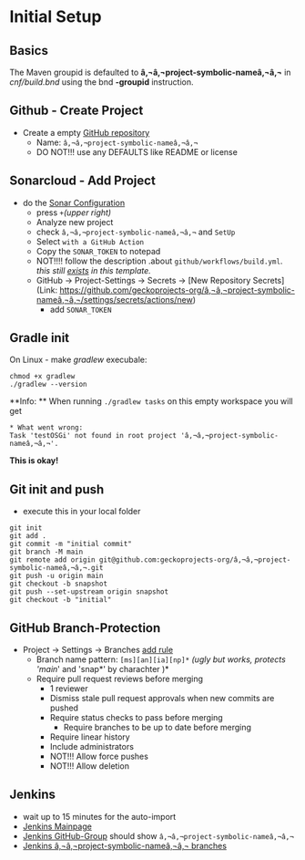# Initial Setup

## Basics

The Maven groupid is defaulted to **â‚¬â‚¬project-symbolic-nameâ‚¬â‚¬** in *cnf/build.bnd* using the bnd **-groupid** instruction.

## Github - Create Project
- Create a empty [GitHub repository](https://github.com/organizations/geckoprojects-org/repositories/new)
  - Name: `â‚¬â‚¬project-symbolic-nameâ‚¬â‚¬`
  - DO NOT!!! use any DEFAULTS like README or license
## Sonarcloud - Add Project
- do the [Sonar Configuration](https://sonarcloud.io/organizations/geckoprojects-org/projects)
  - press `+`_(upper right)_
  - Analyze new project
  - check `â‚¬â‚¬project-symbolic-nameâ‚¬â‚¬` and `SetUp`
  - Select `with a GitHub Action`
  - Copy the `SONAR_TOKEN` to notepad
  - NOT!!!! follow the description .about `github/workflows/build.yml`. _this still [exists](../blob/main/.github/workflows/sonar.yml) in this template._
  - GitHub -> Project-Settings -> Secrets -> [New Repository Secrets](Link: https://github.com/geckoprojects-org/â‚¬â‚¬project-symbolic-nameâ‚¬â‚¬/settings/secrets/actions/new)
    - add `SONAR_TOKEN`

## Gradle init

On Linux - make *gradlew* execubale:
```
chmod +x gradlew
./gradlew --version
```

**Info: **
When running `./gradlew tasks` on this empty workspace you will get

```
* What went wrong:
Task 'testOSGi' not found in root project 'â‚¬â‚¬project-symbolic-nameâ‚¬â‚¬'.
```
**This is okay!**


## Git init and push
- execute this in your local folder

```
git init
git add .
git commit -m "initial commit"
git branch -M main
git remote add origin git@github.com:geckoprojects-org/â‚¬â‚¬project-symbolic-nameâ‚¬â‚¬.git
git push -u origin main
git checkout -b snapshot
git push --set-upstream origin snapshot
git checkout -b "initial"
```

## GitHub Branch-Protection
- Project -> Settings  -> Branches [add rule](https://github.com/geckoprojects-org/â‚¬â‚¬project-symbolic-nameâ‚¬â‚¬/settings/branch_protection_rules/new)
  - Branch name pattern: `[ms][an][ia][np]*` *(ugly but works, protects 'main*' and 'snap*' by charachter )*
  - Require pull request reviews before merging
    - 1 reviewer
    - Dismiss stale pull request approvals when new commits are pushed
    - Require status checks to pass before merging
      - Require branches to be up to date before merging
    - Require linear history
    - Include administrators
    - NOT!!! Allow force pushes
    - NOT!!! Allow deletion

## Jenkins
- wait up to 15 minutes for the auto-import
- [Jenkins Mainpage](https://devel.data-in-motion.biz/jenkins/)
- [Jenkins GitHub-Group](https://devel.data-in-motion.biz/jenkins/job/GH/) should show `â‚¬â‚¬project-symbolic-nameâ‚¬â‚¬`
- [Jenkins â‚¬â‚¬project-symbolic-nameâ‚¬â‚¬ branches](https://devel.data-in-motion.biz/jenkins/job/GH/job/â‚¬â‚¬project-symbolic-nameâ‚¬â‚¬/)

